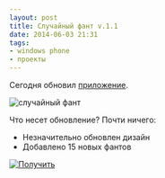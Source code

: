 ```yaml
---
layout: post
title: Случайный фант v.1.1
date: 2014-06-03 21:31
tags:
- windows phone
- проекты
---
```


Сегодня обновил [приложение](https://wcoder.github.io/notes/random-fant-v-10/). 

![случайный фант](http://cdn.marketplaceimages.windowsphone.com/v8/images/2ef0042f-9bb6-41eb-aa65-a5b22deaf502?imageType=ws_screenshot_large&rotation=0)

Что несет обновление? Почти ничего:
* Незначительно обновлен дизайн
* Добавлено 15 новых фантов

[![Получить](https://assets.windowsphone.com/be748b72-65fa-4290-9b32-831bdf9ee190/Russian-get-it_InvariantCulture_Default.png)](https://www.microsoft.com/store/apps/9wzdncrdjp2b?ocid=badge)
